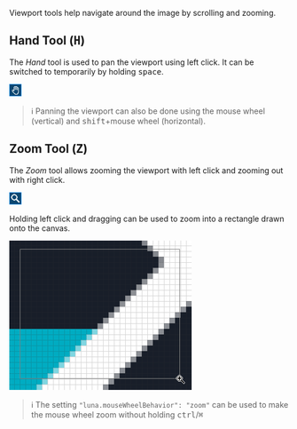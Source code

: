 Viewport tools help navigate around the image by scrolling and zooming.

## Hand Tool (<kbd>H</kbd>)

The _Hand_ tool is used to pan the viewport using left click. It can be switched to temporarily by holding <kbd>space</kbd>.

![](./images/8-hand-tool.png)

> ℹ️ Panning the viewport can also be done using the mouse wheel (vertical) and <kbd>shift</kbd>+mouse wheel (horizontal). 

## Zoom Tool (<kbd>Z</kbd>)

The _Zoom_ tool allows zooming the viewport with left click and zooming out with right click.

![](./images/8-zoom-tool.png)

Holding left click and dragging can be used to zoom into a rectangle drawn onto the canvas.

![](./images/8-zoom-usage.png)

> ℹ️ The setting `"luna.mouseWheelBehavior": "zoom"` can be used to make the mouse wheel zoom without holding <kbd>ctrl</kbd>/<kbd>⌘</kbd>
